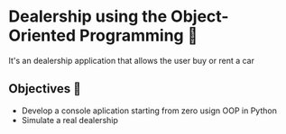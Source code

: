 # Dealership using the Object-Oriented Programming 🚕

It's an dealership application that allows the user buy or rent a car

## Objectives 🎯

- Develop a console aplication starting from zero usign OOP in Python
- Simulate a real dealership
